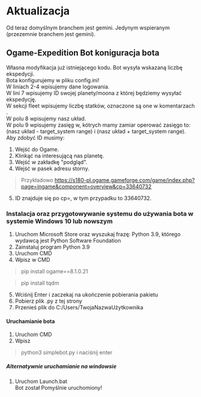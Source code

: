 # Aktualizacja
Od teraz domyślnym branchem jest gemini. Jedynym wspieranym (przezemnie branchem jest gemini).
## Ogame-Expedition Bot koniguracja bota
Własna modyfikacja już istniejącego kodu.
Bot wysyła wskazaną liczbę ekspedycji.
<br>Bota konfigurujemy w pliku config.ini!
<br>W liniach 2-4 wpisujemy dane logowania.
<br>W lini 7 wpisujemy ID swojej planety/moona z której będziemy wysyłać ekspedycję.
<br>W sekcji fleet wpisujemy liczbę statków, oznaczone są one w komentarzach .
<br>W polu 8 wpisujemy nasz układ.
<br>W polu 9 wpisujemy zasięg w, kótrych mamy zamiar operować zasięgo to: (nasz układ - target_system range) i  (nasz układ + target_system range).
<br>Aby zdobyć ID musimy:
1. Wejść do Ogame.
1. Klinkąć na interesującą nas planetę.
1. Wejść w zakładkę "podgląd".
1. Wejść w pasek adresu storny.     
> Przykładowo https://s180-pl.ogame.gameforge.com/game/index.php?page=ingame&component=overview&cp=33640732
5. ID znajduje się po cp=, w tym przypadku to 33640732.
### Instalacja oraz przygotowywanie systemu do używania bota w systemie Windows 10 lub nowszym
1. Uruchom Microsoft Store oraz wyszukaj frazę: Python 3.9, którego wydawcą jest Python Software Foundation 
2. Zainstaluj program Python 3.9
3. Uruchom CMD
4. Wpisz w CMD 
> pip install ogame==8.1.0.21

> pip install tqdm
5. Wciśnij Enter i zaczekaj na ukończenie pobierania pakietu
6. Pobierz plik .py z tej strony
7. Przenieś plik do C:/Users/TwojaNazwaUżytkownika
#### Uruchamianie bota
1. Uruchom CMD
2. Wpisz 
> python3 simplebot.py i naciśnij enter
##### Alternatywnie uruchamianie na windowsie
1. Uruchom Launch.bat
<br>Bot został Pomyślnie uruchomiony!
